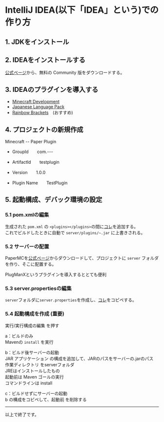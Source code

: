 # IntelliJ IDEA(以下「IDEA」という)での作り方  
  
## 1. JDKをインストール  
  
## 2. IDEAをインストールする  
[公式ページ](https://www.jetbrains.com/ja-jp/idea/download/#section=windows)から、無料の Community 版をダウンロードする。  
  
## 3. IDEAのプラグインを導入する
- [Minecraft Development](https://plugins.jetbrains.com/plugin/8327-minecraft-development)  
- [Japanese Language Pack](https://plugins.jetbrains.com/plugin/13964-japanese-language-pack------)  
- [Rainbow Brackets](https://plugins.jetbrains.com/plugin/10080-rainbow-brackets)　(おすすめ)  
  
## 4. プロジェクトの新規作成  
Minecraft -- Paper Plugin
- GroupId　　com.---  
- ArtifactId　　testplugin  
- Version　　1.0.0  
  
- Plugin Name　　TestPlugin
  
## 5. 起動構成、デバック環境の設定
### 5.1 pom.xmlの編集  
生成された `pom.xml` の `<plugins></plugins>`の間に[コレ](pom.xml)を追加する。  
これでビルドしたときに自動で `server/plugins/~.jar` に上書きされる。
  
### 5.2 サーバーの配置  
PaperMCを[公式ページ](https://papermc.io/downloads#Paper-1.18)からダウンロードして、プロジェクトに `server` フォルダを作り、そこに配置する。  
  
PlugManXというプラグインを導入するととても便利
  
### 5.3 server.propertiesの編集
`server`フォルダに`server.properties`を作成し、[コレ](server/server.properties)をコピペする。  
  
### 5.4 起動構成を作成 (重要)  
実行/実行構成の編集 を押す  
  
a：ビルドのみ  
    Mavenの `install` を実行  
  
b：ビルド後サーバーの起動  
    JAR アプリケーション の構成を追加して、JARのパスをサーバーの.jarのパス  
    作業ディレクトリ をserverフォルダ  
    JREはインストールしたもの  
    起動前は Maven ゴールの実行  
    コマンドラインは install  
  
c：ビルドせずにサーバーの起動  
    b の構成をコピペして、起動前 を削除する  
  
---
以上で終了です。